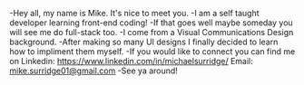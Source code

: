 -Hey all, my name is Mike. It's nice to meet you.
-I am a self taught developer learning front-end coding!
-If that goes well maybe someday you will see me do full-stack too.
-I come from a Visual Communications Design background.
-After making so many UI designs I finally decided to learn how to impliment them myself.
-If you would like to connect you can find me on 
  Linkedin: https://www.linkedin.com/in/michaelsurridge/
  Email: mike.surridge01@gmail.com
 -See ya around! 

<!---
Minimal-Bit/Minimal-Bit is a ✨ special ✨ repository because its `README.md` (this file) appears on your GitHub profile.
You can click the Preview link to take a look at your changes.
--->
